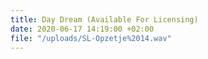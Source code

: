 ```yaml
---
title: Day Dream (Available For Licensing)
date: 2020-06-17 14:19:00 +02:00
file: "/uploads/SL-Opzetje%2014.wav"
---
```


